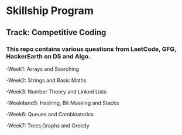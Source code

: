 # Skillship Program

## Track: Competitive Coding

### This repo contains various questions from LeetCode, GFG, HackerEarth on DS and Algo.

-Week1: Arrays and Searching

-Week2: Strings and Basic Maths

-Week3: Number Theory and Linked Lists

-Week4and5: Hashing, Bit Masking and Stacks

-Week6: Queues and Combinatorics

-Week7: Trees,Graphs and Greedy
